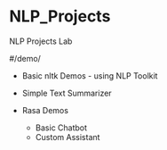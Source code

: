 # NLP_Projects
NLP Projects Lab

#/demo/
* Basic nltk Demos - using NLP Toolkit

* Simple Text Summarizer

* Rasa Demos
    - Basic Chatbot
    - Custom Assistant

